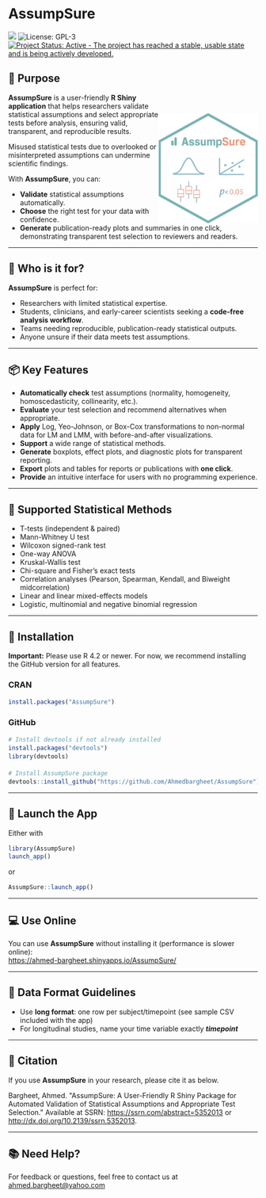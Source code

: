 # AssumpSure

[![](https://www.r-pkg.org/badges/version/AssumpSure?color=orange)](https://cran.r-project.org/package=AssumpSure) ![License: GPL-3](https://img.shields.io/badge/license-GPL--3-blue.svg) [![Project Status: Active - The project has reached a stable, usable state and is being actively developed.](https://www.repostatus.org/badges/latest/active.svg)](https://www.repostatus.org/#active)


## 🎯 Purpose
<img align="right" src="inst/app/www/logo.png" width="200" style="margin-top:40px;">

**AssumpSure** is a user-friendly **R Shiny application** that helps researchers validate statistical assumptions and select appropriate tests before analysis, ensuring valid, transparent, and reproducible results.

Misused statistical tests due to overlooked or misinterpreted assumptions can undermine scientific findings. 

With **AssumpSure**, you can:

- **Validate** statistical assumptions automatically.
- **Choose** the right test for your data with confidence.
- **Generate** publication-ready plots and summaries in one click, demonstrating transparent test selection to reviewers and readers.

---

## 👥 Who is it for?

**AssumpSure** is perfect for:

- Researchers with limited statistical expertise.
- Students, clinicians, and early-career scientists seeking a **code-free analysis workflow**.
- Teams needing reproducible, publication-ready statistical outputs.
- Anyone unsure if their data meets test assumptions.

---

## 📦 Key Features

- **Automatically check** test assumptions (normality, homogeneity, homoscedasticity, collinearity, etc.).
- **Evaluate** your test selection and recommend alternatives when appropriate.
- **Apply** Log, Yeo-Johnson, or Box-Cox transformations to non-normal data for LM and LMM, with before-and-after visualizations.
- **Support** a wide range of statistical methods.
- **Generate** boxplots, effect plots, and diagnostic plots for transparent reporting.
- **Export** plots and tables for reports or publications with **one click**.
- **Provide** an intuitive interface for users with no programming experience.

---

## 🧪 Supported Statistical Methods

- T-tests (independent & paired)
- Mann-Whitney U test
- Wilcoxon signed-rank test
- One-way ANOVA
- Kruskal-Wallis test
- Chi-square and Fisher’s exact tests
- Correlation analyses (Pearson, Spearman, Kendall, and Biweight midcorrelation)
- Linear and linear mixed-effects models
- Logistic, multinomial and negative binomial regression

---

## 📁 Installation
**Important:** Please use R 4.2 or newer. For now, we recommend installing the GitHub version for all features.

### CRAN
```r
install.packages("AssumpSure")
```

### GitHub
```r
# Install devtools if not already installed
install.packages("devtools")
library(devtools)

# Install AssumpSure package
devtools::install_github("https://github.com/Ahmedbargheet/AssumpSure")
```

---

## 🚀 Launch the App

Either with
```r
library(AssumpSure)
launch_app()
```
or 

```r
AssumpSure::launch_app()
```

---

## 💻 Use Online

You can use **AssumpSure** without installing it (performance is slower online):  
https://ahmed-bargheet.shinyapps.io/AssumpSure/

---

## 📂 Data Format Guidelines

- Use **long format**: one row per subject/timepoint (see sample CSV included with the app)
- For longitudinal studies, name your time variable exactly ***timepoint***

---

## 📖 Citation
If you use **AssumpSure** in your research, please cite it as below.

Bargheet, Ahmed. "AssumpSure: A User-Friendly R Shiny Package for Automated Validation of Statistical Assumptions and Appropriate Test Selection." Available at SSRN: https://ssrn.com/abstract=5352013 or http://dx.doi.org/10.2139/ssrn.5352013.

---

## 📚 Need Help?

For feedback or questions, feel free to contact us at ahmed.bargheet@yahoo.com

